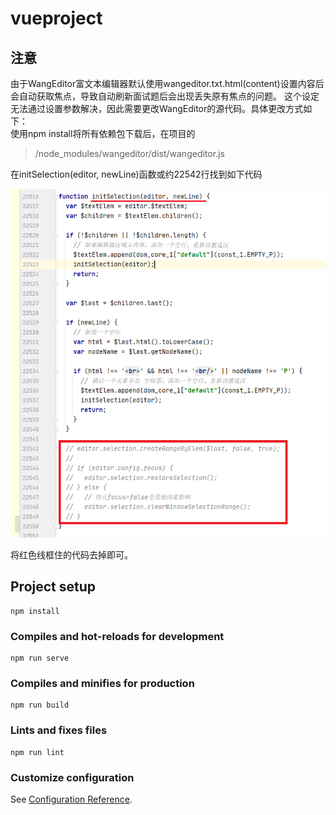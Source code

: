 # vueproject

## 注意
由于WangEditor富文本编辑器默认使用wangeditor.txt.html(content)设置内容后会自动获取焦点，导致自动刷新面试题后会出现丢失原有焦点的问题。
这个设定无法通过设置参数解决，因此需要更改WangEditor的源代码。具体更改方式如下：  
使用npm install将所有依赖包下载后，在项目的

>/node_modules/wangeditor/dist/wangeditor.js

在initSelection(editor, newLine)函数或约22542行找到如下代码  

![code](docs/code_modify.png)

将红色线框住的代码去掉即可。

## Project setup
```
npm install
```

### Compiles and hot-reloads for development
```
npm run serve
```

### Compiles and minifies for production
```
npm run build
```

### Lints and fixes files
```
npm run lint
```

### Customize configuration
See [Configuration Reference](https://cli.vuejs.org/config/).